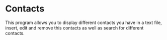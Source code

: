 # Contacts
This program allows you to display different contacts you have in a text file, insert, edit and remove this contacts as well as search for different contacts.

